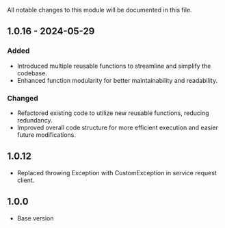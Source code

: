 All notable changes to this module will be documented in this file.

## 1.0.16 - 2024-05-29
### Added
- Introduced multiple reusable functions to streamline and simplify the codebase.
- Enhanced function modularity for better maintainability and readability.

### Changed
- Refactored existing code to utilize new reusable functions, reducing redundancy.
- Improved overall code structure for more efficient execution and easier future modifications.


## 1.0.12
- Replaced throwing Exception with CustomException in service request client.

  
## 1.0.0
- Base version
